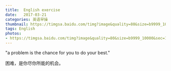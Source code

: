 ```yaml
---
title:  English exercise
date:   2017-03-21
categories: 英语早操
thumbnail: https://timgsa.baidu.com/timg?image&quality=80&size=b9999_10000&sec=1490084498271&di=f63db4e12ed88806be84b07dfa93eae4&imgtype=0&src=http%3A%2F%2Fimg8.zol.com.cn%2Fbbs%2Fupload%2F15436%2F15435288.JPG
tags: English
photos:
- https://timgsa.baidu.com/timg?image&quality=80&size=b9999_10000&sec=1490084498271&di=f63db4e12ed88806be84b07dfa93eae4&imgtype=0&src=http%3A%2F%2Fimg8.zol.com.cn%2Fbbs%2Fupload%2F15436%2F15435288.JPG
---
```


"a problem is the chance for you to do your best."
<p>困难，是你尽你所能的机会。</p>
